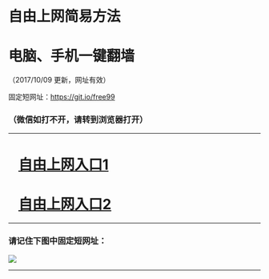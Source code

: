 ﻿# 自由上网简易方法

# 电脑、手机一键翻墙

（2017/10/09 更新，网址有效）

固定短网址：https://git.io/free99

### （微信如打不开，请转到浏览器打开）


***





# &nbsp;&nbsp; <a href="http://ft2674019978.fwq-tz-1001.info/fwqtz01.html?t=10090019367 " target="_blank">自由上网入口1</a>
# &nbsp;&nbsp; <a href="http://ft1769227576.fwq-tz-1002.info/fwqtz02.html?t=10090017864 " target="_blank">自由上网入口2</a>
***

### 请记住下图中固定短网址：

<img src="https://s3-us-west-2.amazonaws.com/fwq-1001/yjfq-20170905okok.png" /> 


***

